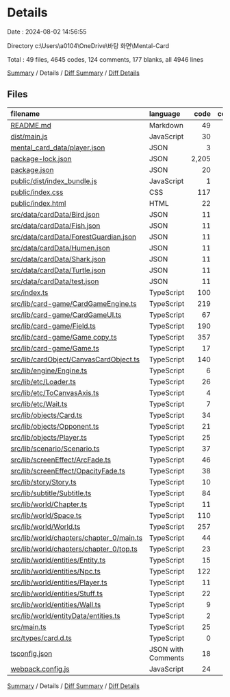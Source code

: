 # Details

Date : 2024-08-02 14:56:55

Directory c:\\Users\\a0104\\OneDrive\\바탕 화면\\Mental-Card

Total : 49 files,  4645 codes, 124 comments, 177 blanks, all 4946 lines

[Summary](results.md) / Details / [Diff Summary](diff.md) / [Diff Details](diff-details.md)

## Files
| filename | language | code | comment | blank | total |
| :--- | :--- | ---: | ---: | ---: | ---: |
| [README.md](/README.md) | Markdown | 49 | 0 | 23 | 72 |
| [dist/main.js](/dist/main.js) | JavaScript | 30 | 1 | 1 | 32 |
| [mental_card_data/player.json](/mental_card_data/player.json) | JSON | 3 | 0 | 0 | 3 |
| [package-lock.json](/package-lock.json) | JSON | 2,205 | 0 | 1 | 2,206 |
| [package.json](/package.json) | JSON | 20 | 0 | 1 | 21 |
| [public/dist/index_bundle.js](/public/dist/index_bundle.js) | JavaScript | 1 | 0 | 0 | 1 |
| [public/index.css](/public/index.css) | CSS | 117 | 1 | 0 | 118 |
| [public/index.html](/public/index.html) | HTML | 22 | 0 | 1 | 23 |
| [src/data/cardData/Bird.json](/src/data/cardData/Bird.json) | JSON | 11 | 0 | 0 | 11 |
| [src/data/cardData/Fish.json](/src/data/cardData/Fish.json) | JSON | 11 | 0 | 0 | 11 |
| [src/data/cardData/ForestGuardian.json](/src/data/cardData/ForestGuardian.json) | JSON | 11 | 0 | 1 | 12 |
| [src/data/cardData/Humen.json](/src/data/cardData/Humen.json) | JSON | 11 | 0 | 0 | 11 |
| [src/data/cardData/Shark.json](/src/data/cardData/Shark.json) | JSON | 11 | 0 | 0 | 11 |
| [src/data/cardData/Turtle.json](/src/data/cardData/Turtle.json) | JSON | 11 | 0 | 0 | 11 |
| [src/data/cardData/test.json](/src/data/cardData/test.json) | JSON | 11 | 0 | 0 | 11 |
| [src/index.ts](/src/index.ts) | TypeScript | 100 | 7 | 24 | 131 |
| [src/lib/card-game/CardGameEngine.ts](/src/lib/card-game/CardGameEngine.ts) | TypeScript | 219 | 46 | 26 | 291 |
| [src/lib/card-game/CardGameUI.ts](/src/lib/card-game/CardGameUI.ts) | TypeScript | 67 | 0 | 3 | 70 |
| [src/lib/card-game/Field.ts](/src/lib/card-game/Field.ts) | TypeScript | 190 | 0 | 3 | 193 |
| [src/lib/card-game/Game copy.ts](/src/lib/card-game/Game%20copy.ts) | TypeScript | 357 | 47 | 34 | 438 |
| [src/lib/card-game/Game.ts](/src/lib/card-game/Game.ts) | TypeScript | 17 | 0 | 0 | 17 |
| [src/lib/cardObject/CanvasCardObject.ts](/src/lib/cardObject/CanvasCardObject.ts) | TypeScript | 140 | 8 | 3 | 151 |
| [src/lib/engine/Engine.ts](/src/lib/engine/Engine.ts) | TypeScript | 6 | 0 | 2 | 8 |
| [src/lib/etc/Loader.ts](/src/lib/etc/Loader.ts) | TypeScript | 26 | 0 | 0 | 26 |
| [src/lib/etc/ToCanvasAxis.ts](/src/lib/etc/ToCanvasAxis.ts) | TypeScript | 4 | 0 | 0 | 4 |
| [src/lib/etc/Wait.ts](/src/lib/etc/Wait.ts) | TypeScript | 7 | 0 | 0 | 7 |
| [src/lib/objects/Card.ts](/src/lib/objects/Card.ts) | TypeScript | 34 | 0 | 1 | 35 |
| [src/lib/objects/Opponent.ts](/src/lib/objects/Opponent.ts) | TypeScript | 21 | 0 | 1 | 22 |
| [src/lib/objects/Player.ts](/src/lib/objects/Player.ts) | TypeScript | 25 | 7 | 1 | 33 |
| [src/lib/scenario/Scenario.ts](/src/lib/scenario/Scenario.ts) | TypeScript | 37 | 0 | 1 | 38 |
| [src/lib/screenEffect/ArcFade.ts](/src/lib/screenEffect/ArcFade.ts) | TypeScript | 46 | 0 | 5 | 51 |
| [src/lib/screenEffect/OpacityFade.ts](/src/lib/screenEffect/OpacityFade.ts) | TypeScript | 38 | 0 | 3 | 41 |
| [src/lib/story/Story.ts](/src/lib/story/Story.ts) | TypeScript | 10 | 0 | 3 | 13 |
| [src/lib/subtitle/Subtitle.ts](/src/lib/subtitle/Subtitle.ts) | TypeScript | 84 | 0 | 8 | 92 |
| [src/lib/world/Chapter.ts](/src/lib/world/Chapter.ts) | TypeScript | 11 | 0 | 1 | 12 |
| [src/lib/world/Space.ts](/src/lib/world/Space.ts) | TypeScript | 110 | 0 | 2 | 112 |
| [src/lib/world/World.ts](/src/lib/world/World.ts) | TypeScript | 257 | 4 | 7 | 268 |
| [src/lib/world/chapters/chapter_0/main.ts](/src/lib/world/chapters/chapter_0/main.ts) | TypeScript | 44 | 1 | 4 | 49 |
| [src/lib/world/chapters/chapter_0/top.ts](/src/lib/world/chapters/chapter_0/top.ts) | TypeScript | 23 | 0 | 2 | 25 |
| [src/lib/world/entities/Entity.ts](/src/lib/world/entities/Entity.ts) | TypeScript | 15 | 0 | 0 | 15 |
| [src/lib/world/entities/Npc.ts](/src/lib/world/entities/Npc.ts) | TypeScript | 122 | 1 | 5 | 128 |
| [src/lib/world/entities/Player.ts](/src/lib/world/entities/Player.ts) | TypeScript | 11 | 0 | 1 | 12 |
| [src/lib/world/entities/Stuff.ts](/src/lib/world/entities/Stuff.ts) | TypeScript | 22 | 0 | 0 | 22 |
| [src/lib/world/entities/Wall.ts](/src/lib/world/entities/Wall.ts) | TypeScript | 9 | 0 | 2 | 11 |
| [src/lib/world/entityData/entities.ts](/src/lib/world/entityData/entities.ts) | TypeScript | 2 | 0 | 2 | 4 |
| [src/main.ts](/src/main.ts) | TypeScript | 25 | 1 | 4 | 30 |
| [src/types/card.d.ts](/src/types/card.d.ts) | TypeScript | 0 | 0 | 1 | 1 |
| [tsconfig.json](/tsconfig.json) | JSON with Comments | 18 | 0 | 0 | 18 |
| [webpack.config.js](/webpack.config.js) | JavaScript | 24 | 0 | 0 | 24 |

[Summary](results.md) / Details / [Diff Summary](diff.md) / [Diff Details](diff-details.md)